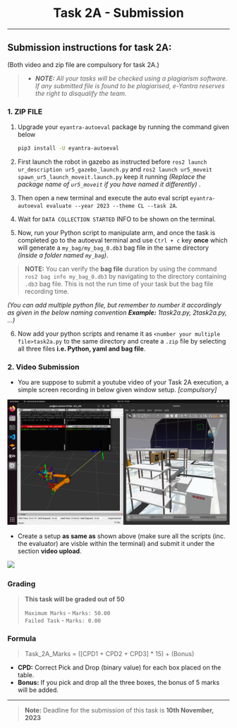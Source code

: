 <style>
.back{
	position: fixed;
	width: 250px;
	height: 250px;
	top: 50%;
	left: 50%;
    margin-top: auto; 
    margin-left: auto; 
	opacity: 0.15;
    z-index: -1;
	}
</style>

<center>
    <h1>Task 2A - Submission</h1>
</center>

---
## Submission instructions for task 2A: 
(Both video and zip file are compulsory for task 2A.)

> - ***NOTE:** All your tasks will be checked using a plagiarism software. If any submitted file is found to be plagiarised, e-Yantra reserves the right to disqualify the team.*


### 1. ZIP FILE

1. Upgrade your `eyantra-autoeval` package by running the command given below

    ```sh
    pip3 install -U eyantra-autoeval
    ```

2. First launch the robot in gazebo as instructed before `ros2 launch ur_description ur5_gazebo_launch.py` and `ros2 launch ur5_moveit spawn_ur5_launch_moveit.launch.py` keep it running *(Replace the package name of `ur5_moveit` if you have named it differently)* .

3. Then open a new terminal and execute the auto eval script `eyantra-autoeval evaluate --year 2023 --theme CL --task 2A`.

4. Wait for `DATA COLLECTION STARTED` INFO to be shown on the terminal.

5. Now, run your Python script to manipulate arm, and once the task is completed go to the autoeval terminal and use `Ctrl + c` key **once** which will generate a `my_bag/my_bag_0.db3` bag file in the same directory *(inside a folder named `my_bag`)*.

> **NOTE:**  You can verify the **bag file** duration by using the command `ros2 bag info my_bag_0.db3` by navigating to the directory containing `.db3` bag file. This is not the run time of your task but the bag file recording time.

*(You can add multiple python file, but remember to number it accordingly as given in the below naming convention **Example:** 1task2a.py, 2task2a.py, ...)*

6. Now add your python scripts and rename it as `<number your multiple file>task2a.py` to the same directory and create a `.zip` file by selecting all three files **i.e. Python, yaml and bag file**.


### 2. Video Submission
- You are suppose to submit a youtube video of your Task 2A execution, a simple screen recording in below given window setup. *[compulsory]*

![](output2aSetup.png)

- Create a setup **as same as** shown above (make sure all the scripts (inc. the evaluator) are visble within the terminal) and submit it under the section **video upload**.

![](video_sub.png)



### Grading 

> **This task will be graded out of 50**
>  
>   `Maximum Marks` - `Marks: 50.00` <br>
>   `Failed Task` - `Marks: 0.00`

### Formula

> Task_2A_Marks = ([CPD1 + CPD2 + CPD3] * 15) + (Bonus) 

- **CPD:** Correct Pick and Drop (binary value) for each box placed on the table.
- **Bonus:** If you pick and drop all the three boxes, the bonus of 5 marks will be added.

---
> **Note:** Deadline for the submission of this task is **10th November, 2023**